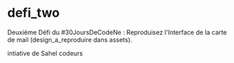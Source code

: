 # defi_two

Deuxiéme Défi du #30JoursDeCodeNe : Reproduisez l'Interface  de la carte de mail (design_a_reproduire dans assets).

intiative de Sahel codeurs

